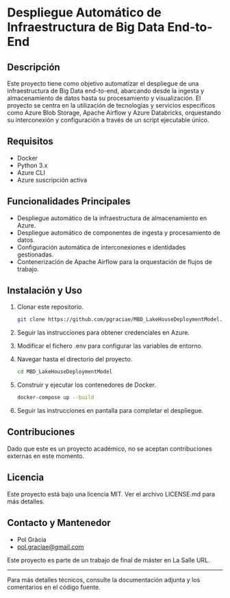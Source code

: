 # Despliegue Automático de Infraestructura de Big Data End-to-End

## Descripción

Este proyecto tiene como objetivo automatizar el despliegue de una infraestructura de Big Data end-to-end, abarcando desde la ingesta y almacenamiento de datos hasta su procesamiento y visualización. El proyecto se centra en la utilización de tecnologías y servicios específicos como Azure Blob Storage, Apache Airflow y Azure Databricks, orquestando su interconexión y configuración a través de un script ejecutable único.

## Requisitos

- Docker
- Python 3.x
- Azure CLI
- Azure suscripción activa

## Funcionalidades Principales

- Despliegue automático de la infraestructura de almacenamiento en Azure.
- Despliegue automático de componentes de ingesta y procesamiento de datos.
- Configuración automática de interconexiones e identidades gestionadas.
- Contenerización de Apache Airflow para la orquestación de flujos de trabajo.

## Instalación y Uso

1. Clonar este repositorio.
    ```bash
    git clone https://github.com/pgraciae/MBD_LakeHouseDeploymentModel.git
    ```

2. Seguir las instrucciones para obtener credenciales en Azure.


3. Modificar el fichero .env para configurar las variables de entorno.

4. Navegar hasta el directorio del proyecto.
    ```bash
    cd MBD_LakeHouseDeploymentModel
    ```

5. Construir y ejecutar los contenedores de Docker.
    ```bash
    docker-compose up --build
    ```

5. Seguir las instrucciones en pantalla para completar el despliegue.

## Contribuciones

Dado que este es un proyecto académico, no se aceptan contribuciones externas en este momento.

## Licencia

Este proyecto está bajo una licencia MIT. Ver el archivo LICENSE.md para más detalles.

## Contacto y Mantenedor

- Pol Gràcia
- pol.graciae@gmail.com


Este proyecto es parte de un trabajo de final de máster en La Salle URL. 

---

Para más detalles técnicos, consulte la documentación adjunta y los comentarios en el código fuente.
